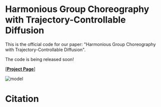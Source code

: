 # Harmonious Group Choreography with Trajectory-Controllable Diffusion
This is the official code for our paper: "Harmonious Group Choreography with Trajectory-Controllable Diffusion". 

The code is being released soon!

[<a href="https://wanluzhu.github.io/TCDiffusion/"><strong>Project Page</strong></a>]

![model](Fig/Pipline.jpg)

# Citation
```
```
